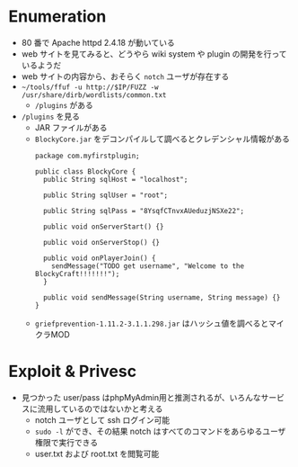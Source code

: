 # Enumeration
- 80 番で Apache httpd 2.4.18 が動いている
- web サイトを見てみると、どうやら wiki system や plugin の開発を行っているようだ
- web サイトの内容から、おそらく `notch` ユーザが存在する
- `~/tools/ffuf -u http://$IP/FUZZ -w /usr/share/dirb/wordlists/common.txt`
  - `/plugins` がある
- `/plugins` を見る
  - JAR ファイルがある
  - `BlockyCore.jar` をデコンパイルして調べるとクレデンシャル情報がある
    ```
    package com.myfirstplugin;

    public class BlockyCore {
      public String sqlHost = "localhost";

      public String sqlUser = "root";

      public String sqlPass = "8YsqfCTnvxAUeduzjNSXe22";

      public void onServerStart() {}

      public void onServerStop() {}

      public void onPlayerJoin() {
        sendMessage("TODO get username", "Welcome to the BlockyCraft!!!!!!!");
      }

      public void sendMessage(String username, String message) {}
    }
    ```
  - `griefprevention-1.11.2-3.1.1.298.jar` はハッシュ値を調べるとマイクラMOD

# Exploit & Privesc
- 見つかった user/pass はphpMyAdmin用と推測されるが、いろんなサービスに流用しているのではないかと考える
  - notch ユーザとして ssh ログイン可能
  - `sudo -l` ができ、その結果 notch はすべてのコマンドをあらゆるユーザ権限で実行できる
  - user.txt および root.txt を閲覧可能
